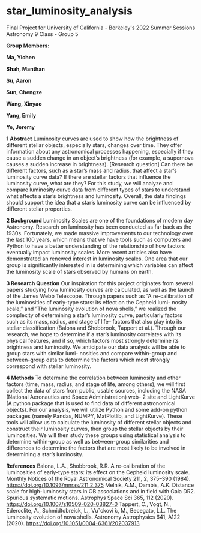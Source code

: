 # star_luminosity_analysis
Final Project for University of California - Berkeley's 2022 Summer Sessions Astronomy 9 Class - Group 5


**Group Members:**

**Ma, Yichen**

**Shah, Manthan**

**Su, Aaron**

**Sun, Chengze**

**Wang, Xinyao**

**Yang, Emily**

**Ye, Jeremy**


**1 Abstract**
Luminosity curves are used to show how the brightness of
different stellar objects, especially stars, changes over time. They offer information about
any astronomical processes happening, especially if they cause a sudden change in an object’s
brightness (for example, a supernova causes a sudden increase in brightness). [Research
question] Can there be different factors, such as a star’s mass and radius, that affect a star’s
luminosity curve data? If there are stellar factors that influence the luminosity curve, what
are they?  For this study, we will analyze and compare luminosity
curve data from different types of stars to understand what affects a star’s brightness and
luminosity. Overall, the data findings should support the idea that a star’s
luminosity curve can be influenced by different stellar properties.


**2 Background**
Luminosity Scales are one of the foundations of modern day Astronomy.
Research on luminosity has been conducted as far back as the 1930s. Fortunately, we made
massive improvements to our technology over the last 100 years, which means that we have
tools such as computers and Python to have a better understanding of the relationship of
how factors eventually impact luminosity scales. More recent articles also have demonstrated
an renewed interest in luminosity scales. One area that our group is significantly interested
in is determining which variables can affect the luminosity scale of stars observed by humans
on earth.


**3 Research Question**
Our inspiration for this project originates from several papers studying how luminosity curves
are calculated, as well as the launch of the James Webb Telescope. Through papers such
as ”A re-calibration of the luminosities of early-type stars: its effect on the Cepheid lumi-
nosity scale,” and ”The luminosity evolution of nova shells,” we realized the complexity of
determining a star’s luminosity curve, particularly factors such as its mass, radius, and stage
of life– factors that also play into its stellar classification (Balona and Shobbrook, Tappert
et al.). Through our research, we hope to determine if a star’s luminosity correlates with
its physical features, and if so, which factors most strongly determine its brightness and
luminosity. We anticipate our data analysis will be able to group stars with similar lumi-
nosities and compare within-group and between-group data to determine the factors which
most strongly correspond with stellar luminosity.


**4 Methods**
To determine the correlation between luminosity and other factors (time, mass,
radius, and stage of life, among others), we will first collect the data of stars from public,
usable sources, including the NASA (National Aeronautics and Space Administration) web-
2
site and LightKurve (A python package that is used to find data of different astronomical
objects). For our analysis, we will utilize Python and some add-on python packages (namely
Pandas, NUMPY, MatPlotlib, and LightKurve). These tools will allow us to calculate the
luminosity of different stellar objects and construct their luminosity curves, then group the
stellar objects by their luminosities. We will then study these groups using statistical analysis
to determine within-group as well as between-group similarities and differences to determine
the factors that are most likely to be involved in determining a star’s luminosity.


**References**
Balona, L.A., Shobbrook, R.R. A re-calibration of the luminosities of early-type stars: its
effect on the Cepheid luminosity scale. Monthly Notices of the Royal Astronomical Society
211, 2, 375–390 (1984). https://doi.org/10.1093/mnras/211.2.375
Melnik, A.M., Dambis, A.K. Distance scale for high-luminosity stars in OB associations and
in field with Gaia DR2. Spurious systematic motions. Astrophys Space Sci 365, 112 (2020).
https://doi.org/10.1007/s10509-020-03827-0
Tappert, C., Vogt, N., Ederoclite, A., Schmidtobreick, L., Vuˇckovi ́c, M., Becegato, L.L. The
luminosity evolution of nova shells. Astronomy Astrophysics 641, A122 (2020).
https://doi.org/10.1051/0004-6361/202037913
